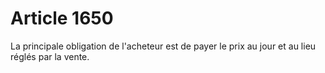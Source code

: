 # Article 1650

La principale obligation de l'acheteur est de payer le prix au jour et au lieu réglés par la vente.
